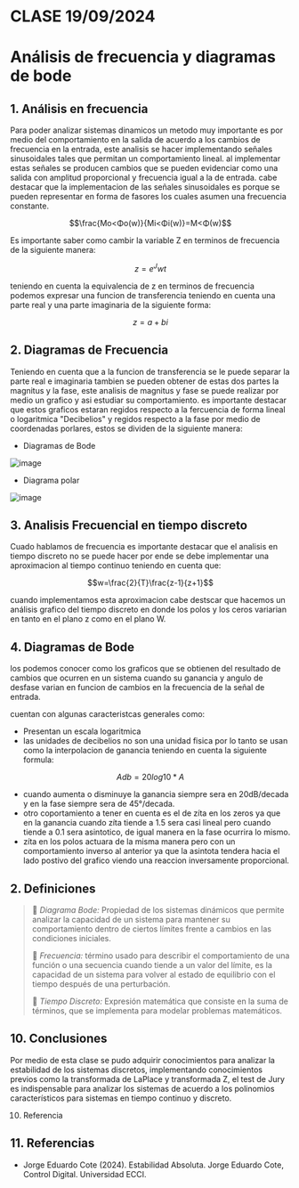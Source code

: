 # CLASE 19/09/2024
# Análisis de frecuencia y diagramas de bode

## 1. Análisis en frecuencia
Para poder analizar sistemas dinamicos un metodo muy importante es por medio del comportamiento en la salida de acuerdo a los cambios de frecuencia en la entrada, este analisis se hacer implementando señales sinusoidales tales que permitan un comportamiento lineal.
al implementar estas señales se producen cambios que se pueden evidenciar como una salida con amplitud proporcional y frecuencia igual a la de entrada.
cabe destacar que la implementacion de las señales sinusoidales es porque se pueden representar en forma de fasores los cuales asumen una frecuencia constante.

  $$\frac{Mo<Φo(w)}{Mi<Φi(w)}=M<Φ(w)$$

Es importante saber como cambir la variable Z en terminos de frecuencia de la siguiente manera:

 $$z=e ^ Jwt$$
 
teniendo en cuenta la equivalencia de z en terminos de frecuencia podemos expresar una funcion de transferencia teniendo en cuenta una parte real y una parte imaginaria de la siguiente forma:

$$z=a+bi$$

## 2. Diagramas de Frecuencia
Teniendo en cuenta que a la funcion de transferencia se le puede separar la parte real e imaginaria tambien se pueden obtener de estas dos partes la magnitus y la fase, este analisis de magnitus y fase se puede realizar por medio un grafico y asi estudiar su comportamiento.
es importante destacar que estos graficos estaran regidos respecto a la fercuencia de forma lineal o logaritmica "Decibelios" y regidos respecto a la fase por medio de coordenadas porlares, estos se dividen de la siguiente manera:

* Diagramas de Bode

![image](https://github.com/user-attachments/assets/2d65bf68-5d5e-4f12-b3b8-c7ef4caf639f)

* Diagrama polar
  
![image](https://github.com/user-attachments/assets/303b2de8-9ff9-40fa-b0c1-67c5deaba266)

## 3. Analisis Frecuencial en tiempo discreto
Cuado hablamos de frecuencia es importante destacar que el analisis en tiempo discreto no se puede hacer por ende se debe implementar una aproximacion al tiempo continuo teniendo en cuenta que:

$$w=\frac{2}{T}\frac{z-1}{z+1}$$

cuando implementamos esta aproximacion cabe destscar que hacemos un análisis grafico del tiempo discreto en donde los polos y los ceros variarian en tanto en el plano z como en el plano W.

## 4. Diagramas de Bode
los podemos conocer como los graficos que se obtienen del resultado de cambios que ocurren en un sistema cuando su ganancia y angulo de desfase varian en funcion de cambios en la frecuencia de la señal de entrada.

cuentan con algunas caracteristcas generales como: 

* Presentan un escala logaritmica
* las unidades de decibelios no son una unidad fisica por lo tanto se usan como la interpolacion de ganancia teniendo en cuenta la siguiente formula:

$$Adb=20log10*A$$

* cuando aumenta o disminuye la ganancia siempre sera en 20dB/decada y en la fase siempre sera de 45°/decada.
* otro coportamiento a tener en cuenta es el de zíta en los zeros ya que en la ganancia cuando zíta tiende a 1.5 sera casi lineal pero cuando tiende a 0.1 sera asintotico, de igual manera en la fase ocurrira lo mismo.
* zíta en los polos actuara de la misma manera pero con un comportamiento inverso al anterior ya que la asintota tendera hacia el lado postivo del grafico viendo una reaccion inversamente proporcional.

## 2. Definiciones
>🔑 *Diagrama Bode:* Propiedad de los sistemas dinámicos que permite analizar la capacidad de un sistema para mantener su comportamiento dentro de ciertos límites frente a cambios en las condiciones iniciales.
>
>🔑 *Frecuencia:* término usado para describir el comportamiento de una función o una secuencia cuando tiende a un valor del límite, es la capacidad de un sistema para volver al estado de equilibrio con el tiempo después de una perturbación.
>
>🔑 *Tiempo Discreto:* Expresión matemática que consiste en la suma de términos, que se implementa para modelar problemas matemáticos. 
>

## 10. Conclusiones
Por medio de esta clase se pudo adquirir conocimientos para analizar la estabilidad de los sistemas discretos, implementando conocimientos previos como la transformada de LaPlace y transformada Z, el test de Jury es indispensable para analizar los sistemas de acuerdo a los polinomios característicos para sistemas en tiempo continuo y discreto.

10. Referencia
## 11. Referencias
* Jorge Eduardo Cote  (2024). Estabilidad Absoluta. Jorge Eduardo Cote, Control Digital. Universidad ECCI.




